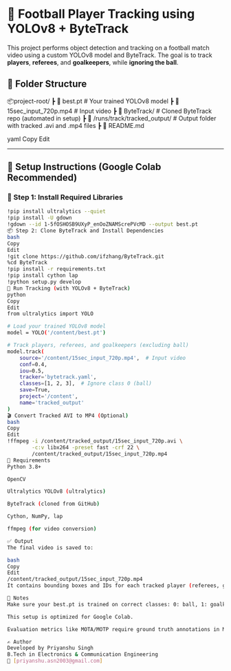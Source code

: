 # 🧠 Football Player Tracking using YOLOv8 + ByteTrack

This project performs object detection and tracking on a football match video using a custom YOLOv8 model and ByteTrack. The goal is to track **players**, **referees**, and **goalkeepers**, while **ignoring the ball**.

## 📁 Folder Structure

📦project-root/
┣ 📜 best.pt # Your trained YOLOv8 model
┣ 📜 15sec_input_720p.mp4 # Input video
┣ 📁 ByteTrack/ # Cloned ByteTrack repo (automated in setup)
┣ 📁 /runs/track/tracked_output/ # Output folder with tracked .avi and .mp4 files
┣ 📜 README.md

yaml
Copy
Edit

---

## 🚀 Setup Instructions (Google Colab Recommended)

### 🔧 Step 1: Install Required Libraries

```bash
!pip install ultralytics --quiet
!pip install -U gdown
!gdown --id 1-5fOSHOSB9UXyP_enOoZNAMScrePVcMD --output best.pt
📦 Step 2: Clone ByteTrack and Install Dependencies
bash
Copy
Edit
!git clone https://github.com/ifzhang/ByteTrack.git
%cd ByteTrack
!pip install -r requirements.txt
!pip install cython lap
!python setup.py develop
🧠 Run Tracking (with YOLOv8 + ByteTrack)
python
Copy
Edit
from ultralytics import YOLO

# Load your trained YOLOv8 model
model = YOLO('/content/best.pt')

# Track players, referees, and goalkeepers (excluding ball)
model.track(
    source='/content/15sec_input_720p.mp4',  # Input video
    conf=0.4,
    iou=0.5,
    tracker='bytetrack.yaml',
    classes=[1, 2, 3],  # Ignore class 0 (ball)
    save=True,
    project='/content',
    name='tracked_output'
)
🎬 Convert Tracked AVI to MP4 (Optional)
bash
Copy
Edit
!ffmpeg -i /content/tracked_output/15sec_input_720p.avi \
        -c:v libx264 -preset fast -crf 22 \
        /content/tracked_output/15sec_input_720p.mp4
📌 Requirements
Python 3.8+

OpenCV

Ultralytics YOLOv8 (ultralytics)

ByteTrack (cloned from GitHub)

Cython, NumPy, lap

ffmpeg (for video conversion)

✅ Output
The final video is saved to:

bash
Copy
Edit
/content/tracked_output/15sec_input_720p.mp4
It contains bounding boxes and IDs for each tracked player (referees, goalkeepers, outfield players).

📝 Notes
Make sure your best.pt is trained on correct classes: 0: ball, 1: goalkeeper, 2: player, 3: referee.

This setup is optimized for Google Colab.

Evaluation metrics like MOTA/MOTP require ground truth annotations in MOT format (not included here).

✍️ Author
Developed by Priyanshu Singh
B.Tech in Electronics & Communication Engineering
📧 [priyanshu.asn2003@gmail.com]









